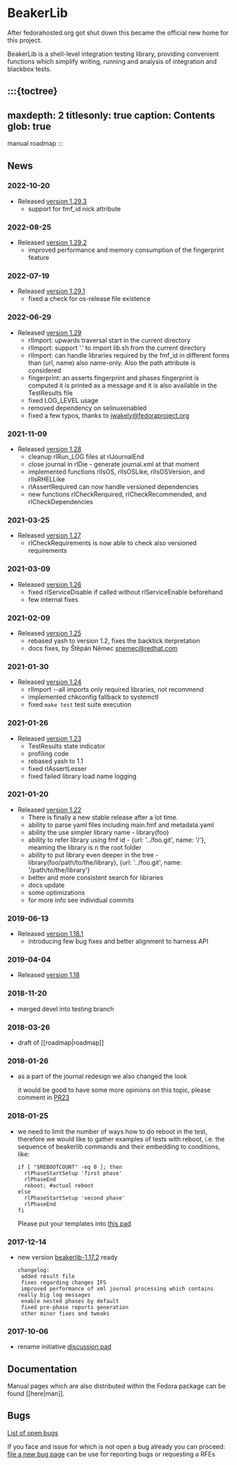 # BeakerLib

After fedorahosted.org got shut down this became the official new home for this project.

BeakerLib is a shell-level integration testing library, providing
convenient functions which simplify writing, running and analysis of
integration and blackbox tests.

:::{toctree}
---
maxdepth: 2
titlesonly: true
caption: Contents
glob: true
---
manual
roadmap
:::

## News
### 2022-10-20
  * Released [version 1.29.3](https://github.com/beakerlib/beakerlib/releases/tag/1.29.3)
    - support for fmf_id nick attribute

### 2022-08-25
  * Released [version 1.29.2](https://github.com/beakerlib/beakerlib/releases/tag/1.29.2)
    - improved performance and memory consumption of the fingerprint feature

### 2022-07-19
  * Released [version 1.29.1](https://github.com/beakerlib/beakerlib/releases/tag/1.29.1)
    - fixed a check for os-release file existence

### 2022-06-29
  * Released [version 1.29](https://github.com/beakerlib/beakerlib/releases/tag/1.29)
    - rlImport: upwards traversal start in the current directory
    - rlImport: support '.' to import lib.sh from the current directory
    - rlImport: can handle libraries required by the fmf_id in different forms than (url, name)
      also name-only. Also the path attribute is considered
    - fingerprint: an asserts fingerprint and phases fingerprint is computed
      it is printed as a message and it is also available in the TestResults file
    - fixed LOG_LEVEL usage
    - removed dependency on selinuxenabled
    - fixed a few typos, thanks to jwakely@fedoraproject.org

### 2021-11-09
  * Released [version 1.28](https://github.com/beakerlib/beakerlib/releases/tag/1.28)
    - cleanup rlRun_LOG files at rlJournalEnd
    - close journal in rlDie - generate journal.xml at that moment
    - implemented functions rlIsOS, rlIsOSLike, rlIsOSVersion, and rlIsRHELLike
    - rlAssertRequired can now handle versioned dependencies
    - new functions rlCheckRerquired, rlCheckRecommended, and rlCheckDependencies

### 2021-03-25
  * Released [version 1.27](https://github.com/beakerlib/beakerlib/releases/tag/1.27)
    - rlCheckRequirements is now able to check also versioned requirements

### 2021-03-09
  * Released [version 1.26](https://github.com/beakerlib/beakerlib/releases/tag/1.26)
    - fixed rlServiceDisable if called without rlServiceEnable beforehand
    - few internal fixes

### 2021-02-09
  * Released [version 1.25](https://github.com/beakerlib/beakerlib/releases/tag/1.25)
    * rebased yash to version 1.2, fixes the backtick iterpretation
    * docs fixes, by Štěpán Němec <snemec@redhat.com>

### 2021-01-30
  * Released [version 1.24](https://github.com/beakerlib/beakerlib/releases/tag/1.24)
    * rlImport --all imports only required libraries, not recommend
    * implemented chkconfig fallback to systemctl
    * fixed `make test` test suite execution

### 2021-01-26
  * Released [version 1.23](https://github.com/beakerlib/beakerlib/releases/tag/1.23)
    * TestResults state indicator
    * profiling code
    * rebased yash to 1.1
    * fixed rlAssertLesser
    * fixed failed library load name logging

### 2021-01-20
  * Released [version 1.22](https://github.com/beakerlib/beakerlib/releases/tag/1.22)
    * There is finally a new stable release after a lot time.
    * ability to parse yaml files including main.fmf and metadata.yaml
    * ability the use simpler library name - library(foo)
    * ability to refer library using fmf id - {url: '../foo.git', name: '/'}, meaming the library is n the root folder
    * ability to put library even deeper in the tree - library(foo/path/to/the/library), {url: '../foo.git', name: '/path/to/the/library'}
    * better and more consistent search for libraries
    * docs update
    * some optimizations
    * for more info see individual commits

### 2019-06-13
  * Released [version 1.18.1](https://github.com/beakerlib/beakerlib/releases/tag/1.18.1)
    * introducing few bug fixes and better alignment to harness API

### 2019-04-04
  * Released [version 1.18](https://github.com/beakerlib/beakerlib/releases/tag/1.18)

### 2018-11-20
  * merged devel into testing branch

### 2018-03-26
  * draft of [[roadmap|roadmap]]

### 2018-01-26
  * as a part of the journal redesign we also changed the look

    it would be good to have some more opinions on this topic, please comment in [PR23](https://github.com/beakerlib/beakerlib/pull/23)
### 2018-01-25
  * we need to limit the number of ways how to do reboot in the test,
    therefore we would like to gather examples of tests with reboot, i.e. the sequence of beakerlib commands and their embedding to conditions, like:
    ```
    if [ "$REBOOTCOUNT" -eq 0 ]; then
      rlPhaseStartSetup 'first phase'
      rlPhaseEnd
      reboot; #actual reboot
    else
      rlPhaseStartSetup 'second phase'
      rlPhaseEnd
    fi
    ```
    Please put your templates into [this pad](https://public.etherpad-mozilla.org/p/beakerlib-reboot)

### 2017-12-14
  * new version [beakerlib-1.17.2](https://github.com/beakerlib/beakerlib/releases/tag/beakerlib-1.17.2) ready
    ```
    changelog:
     added result file
     fixes regarding changes IFS
     improved performance of xml journal processing which contains really big log messages
     enable nested phases by default
     fixed pre-phase reports generation
     other minor fixes and tweaks
    ```

### 2017-10-06
  * rename initiative [discussion pad](https://public.etherpad-mozilla.org/p/beakerlib-rename)


## Documentation
Manual pages which are also distributed within the Fedora package can be found [[here|man]].

## Bugs
[List of open bugs](https://bugzilla.redhat.com/buglist.cgi?bug_status=NEW&bug_status=ASSIGNED&bug_status=POST&bug_status=MODIFIED&bug_status=ON_DEV&bug_status=ON_QA&bug_status=VERIFIED&bug_status=RELEASE_PENDING&component=beakerlib&list_id=8030834&product=Fedora)

If you face and issue for which is not open a bug already you can proceed:<BR>
[file a new bug page](https://bugzilla.redhat.com/enter_bug.cgi?product=Fedora&component=beakerlib) can be use for reporting bugs or requesting a RFEs
